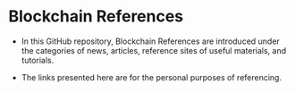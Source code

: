 # Blockchain References

- In this GitHub repository, Blockchain References are introduced under the categories of news, articles, reference sites of useful materials, and tutorials. 

- The links presented here are for the personal purposes of referencing. 
